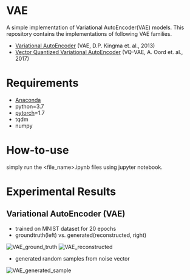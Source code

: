 # VAE
A simple implementation of Variational AutoEncoder(VAE) models. This repository contains the implementations of following VAE families.


* [Variational AutoEncoder](https://arxiv.org/pdf/1312.6114.pdf) (VAE, D.P. Kingma et. al., 2013)
* [Vector Quantized Variational AutoEncoder](https://arxiv.org/pdf/1711.00937.pdf) (VQ-VAE, A. Oord et. al., 2017)

# Requirements
* [Anaconda](https://www.anaconda.com/products/individual#Downloads)
* python=3.7
* [pytorch](https://pytorch.org/)=1.7
* tqdm
* numpy

# How-to-use
simply run the <file_name>.ipynb files using jupyter notebook.

# Experimental Results
## Variational AutoEncoder (VAE)
- trained on MNIST dataset for 20 epochs
- groundtruth(left) vs. generated(reconstructed, right)

![VAE_ground_truth](./assets/VAE_ground_truth.png) ![VAE_reconstructed](./assets/VAE_reconstructed.png)

- generated random samples from noise vector

![VAE_generated_sample](./assets/VAE_generated_random_sample.png)


